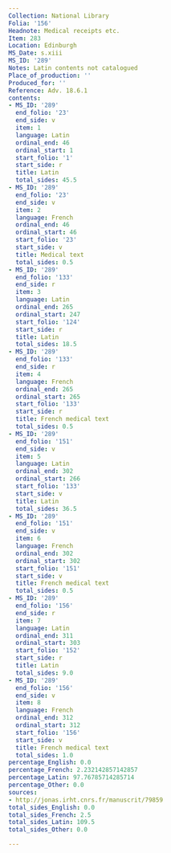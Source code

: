 ```yaml
---
Collection: National Library
Folia: '156'
Headnote: Medical receipts etc.
Item: 283
Location: Edinburgh
MS_Date: s.xiii
MS_ID: '289'
Notes: Latin contents not catalogued
Place_of_production: ''
Produced_for: ''
Reference: Adv. 18.6.1
contents:
- MS_ID: '289'
  end_folio: '23'
  end_side: v
  item: 1
  language: Latin
  ordinal_end: 46
  ordinal_start: 1
  start_folio: '1'
  start_side: r
  title: Latin
  total_sides: 45.5
- MS_ID: '289'
  end_folio: '23'
  end_side: v
  item: 2
  language: French
  ordinal_end: 46
  ordinal_start: 46
  start_folio: '23'
  start_side: v
  title: Medical text
  total_sides: 0.5
- MS_ID: '289'
  end_folio: '133'
  end_side: r
  item: 3
  language: Latin
  ordinal_end: 265
  ordinal_start: 247
  start_folio: '124'
  start_side: r
  title: Latin
  total_sides: 18.5
- MS_ID: '289'
  end_folio: '133'
  end_side: r
  item: 4
  language: French
  ordinal_end: 265
  ordinal_start: 265
  start_folio: '133'
  start_side: r
  title: French medical text
  total_sides: 0.5
- MS_ID: '289'
  end_folio: '151'
  end_side: v
  item: 5
  language: Latin
  ordinal_end: 302
  ordinal_start: 266
  start_folio: '133'
  start_side: v
  title: Latin
  total_sides: 36.5
- MS_ID: '289'
  end_folio: '151'
  end_side: v
  item: 6
  language: French
  ordinal_end: 302
  ordinal_start: 302
  start_folio: '151'
  start_side: v
  title: French medical text
  total_sides: 0.5
- MS_ID: '289'
  end_folio: '156'
  end_side: r
  item: 7
  language: Latin
  ordinal_end: 311
  ordinal_start: 303
  start_folio: '152'
  start_side: r
  title: Latin
  total_sides: 9.0
- MS_ID: '289'
  end_folio: '156'
  end_side: v
  item: 8
  language: French
  ordinal_end: 312
  ordinal_start: 312
  start_folio: '156'
  start_side: v
  title: French medical text
  total_sides: 1.0
percentage_English: 0.0
percentage_French: 2.232142857142857
percentage_Latin: 97.76785714285714
percentage_Other: 0.0
sources:
- http://jonas.irht.cnrs.fr/manuscrit/79859
total_sides_English: 0.0
total_sides_French: 2.5
total_sides_Latin: 109.5
total_sides_Other: 0.0

---
```

